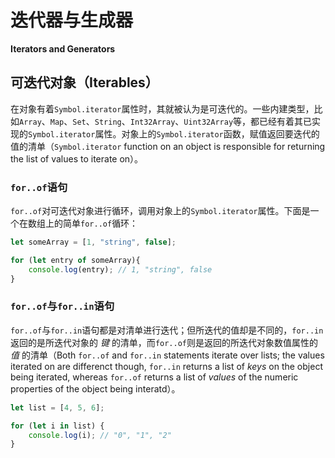 # 迭代器与生成器

**Iterators and Generators**

## 可迭代对象（Iterables）

在对象有着`Symbol.iterator`属性时，其就被认为是可迭代的。一些内建类型，比如`Array`、`Map`、`Set`、`String`、`Int32Array`、`Uint32Array`等，都已经有着其已实现的`Symbol.iterator`属性。对象上的`Symbol.iterator`函数，赋值返回要迭代的值的清单（`Symbol.iterator` function on an object is responsible for returning the list of values to iterate on）。

### `for..of`语句

`for..of`对可迭代对象进行循环，调用对象上的`Symbol.iterator`属性。下面是一个在数组上的简单`for..of`循环：

```typescript
let someArray = [1, "string", false];

for (let entry of someArray){
    console.log(entry); // 1, "string", false
}
```

### `for..of`与`for..in`语句

`for..of`与`for..in`语句都是对清单进行迭代；但所迭代的值却是不同的，`for..in`返回的是所迭代对象的 *键* 的清单，而`for..of`则是返回的所迭代对象数值属性的 *值* 的清单（Both `for..of` and `for..in` statements iterate over lists; the values iterated on are differenct though, `for..in` returns a list of *keys* on the object being iterated, whereas `for..of` returns a list of *values* of the numeric properties of the object being interatd）。

```typescript
let list = [4, 5, 6];

for (let i in list) {
    console.log(i); // "0", "1", "2"
}
